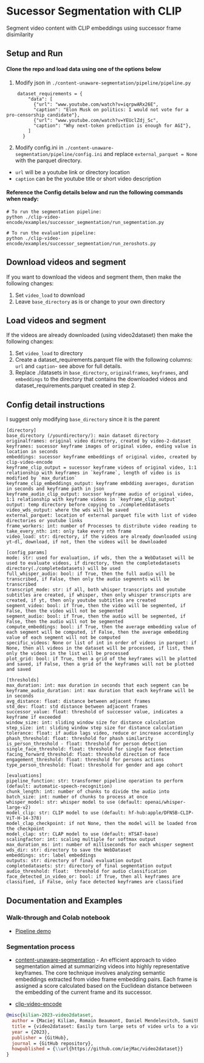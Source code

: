 # Sucessor Segmentation with CLIP


Segment video content with CLIP embeddings using successor frame disimilarity 

## Setup and Run
#### Clone the repo and load data using one of the options below

1. Modify json in `./content-unaware-segmentation/pipeline/pipeline.py`
```
    dataset_requirements = {
        "data": [
          {"url": "www.youtube.com/watch?v=iqrpwARx26E", 
          "caption": "Elon Musk on politics: I would not vote for a pro-censorship candidate"},
          {"url": "www.youtube.com/watch?v=YEUclZdj_Sc", 
          "caption": "Why next-token prediction is enough for AGI"},
        ]
      }
```

2. Modify config.ini in `./content-unaware-segmentation/pipeline/config.ini` and  replace `external_parquet = None` with the parquet directory.
  - `url` will be a youtube link or directory location
  - `caption` can be the youtube title or short video description

#### Reference the Config details below and run the following commands when ready:
```
# To run the segmentation pipeline:
python ./clip-video-encode/examples/successor_segmentation/run_segmentation.py

# To run the evaluation pipeline:
python ./clip-video-encode/examples/successor_segmentation/run_zeroshots.py
```
## Download videos and segment
If you want to download the videos and segment them, then make the following changes:
1. Set `video_load` to download 
2. Leave `base_directory` as is or change to your own directory

## Load videos and segment
If the videos are already downloaded (using video2dataset) then make the following changes:
1. Set `video_load` to directory 
2. Create a dataset_requirements.parquet file with the following columns: `url` and `caption`- see above for full details. 
2. Replace ./datasets in `base_directory`, `originalframes`, `keyframes`, and `embeddings` to the directory that contains the downloaded videos and dataset_requirements.parquet created in step 2.

## Config detail instructions
I suggest only modifying `base_directory` since it is the parent
```
[directory]
base_directory (/yourdirectory/): main dataset directory
originalframes: original video directory, created by video-2-dataset
keyframes: sucessor keyframe images of original video, ending value is location in seconds
embeddings: sucessor keyframe embeddings of original video, created by clip-video-encode
keyframe_clip_output = sucessor keyframe videos of original video, 1:1 relationship with keyframes in `keyframe`, length of video is is modified by `max_duration`
keyframe_clip_embeddings_output: keyframe embdding averages, duration in seconds and keyframe path in json
keyframe_audio_clip_output: sucssor keyframe audio of original video, 1:1 relationship with keyframe videos in `keyframe_clip_output`
output: temp directory before copying to ./completeddatasets
video_wds_output: where the wds will be saved
external_parquet: location of external parquet file with list of video directories or youtube links
frame_workers: int: number of Processes to distribute video reading to
take_every_nth: int: only take every nth frame
video_load: str: directory, if the videos are already downloaded using yt-dl, download, if not, then the videos will be downloaded

[config_params]
mode: str: used for evaluation, if wds, then the a WebDataset will be used to evaluate videos, if directory, then the completedatasets directory(./completedatasets) will be used
full_whisper_audio: bool: if True, then the full audio will be transcribed, if False, then only the audio segmennts will be transcribed
transcript_mode: str: if all, both whisper transcripts and youtube subtitles are created, if whisper, then only whisper transcripts are created, if yt, then only youtube subtitles are created
segment_video: bool: if True, then the video will be segmented, if False, then the video will not be segmented
segment_audio: bool: if True, then the audio will be segmented, if False, then the audio will not be segmented
compute_embeddings: bool: if True, then the average embedding value of each segment will be computed, if False, then the average embedding value of each segment will not be computed
specific_videos: None or list of int in order of videos in parquet: if None, then all videos in the dataset will be processed, if list, then only the videos in the list will be processed
plot_grid: bool: if True, then a grid of the keyframes will be plotted and saved, if False, then a grid of the keyframes will not be plotted and saved

[thresholds]
max_duration: int: max duration in seconds that each segment can be
keyframe_audio_duration: int: max duration that each keyframe will be in seconds
avg_distance: float: distance between adjacent frames
std_dev: float: std distance between adjacent frames
successor_value: float: threshold of successor value, indicates a keyframe if exceeded
window_size: int: sliding window size for distance calculation
step_size: int: sliding window step size for distance calculation
tolerance: float: if audio lags video, reduce or increase accordingly
phash_threshold: float: threshold for phash similarity
is_person_threshold - float: threshold for person detection 
single_face_threshold: float: threshold for single face detection
facing_forward_threshold: float: threshold direction of face
engagement_threshold: float: threshold for persons actions 
type_person_threshold: float: threshold for gender and age cohort

[evaluations]
pipeline_function: str: transformer pipeline operation to perform (default: automatic-speech-recognition)
chunk_length: int: number of chunks to divide the audio into
batch_size: int: number of chunks to process at once
whisper_model: str: whisper model to use (default: openai/whisper-large-v2)
model_clip: str: CLIP model to use (default: hf-hub:apple/DFN5B-CLIP-ViT-H-14-378)
model_clap_checkpoint: if not None, then the model will be loaded from the checkpoint
model_clap: str: CLAP model to use (default: HTSAT-base)
scalingfactor: int: scaling multiple for softmax output
max_duration_ms: int: number of milliseconds for each whisper segment
wds_dir: str: directory to save the WebDataset
embeddings: str: label embeddings
outputs: str: directory of final evaluation output
completedatasets: str: directory of final segmentation output
audio_threshold: float:  threshold for audio classification
face_detected_in_video_or: bool: if True, then all keyframes are classified, if False, only face detected keyframes are classified
```

## Documentation and Examples

### Walk-through and Colab notebook
* [Pipeline demo](https://colab.research.google.com/drive/1ZYAczt1sfXCbsakgr5dmgFejLNmcLMPB?usp=sharing)

### Segmentation process
* [content-unaware-segmentation](https://github.com/joelwk/content-unaware-segmentation) -  An efficient approach to video segmentation aimed at summarizing videos into highly representative keyframes. The core technique involves analyzing semantic embeddings extracted from video frame embedding pairs. Each frame is assigned a score calculated based on the Euclidean distance between the embedding of the current frame and its successor.

- [clip-video-encode](https://github.com/iejMac/clip-video-encode/blob/main/clip_video_encode/clip_video_enc)


```bibtex
@misc{kilian-2023-video2dataset,
  author = {Maciej Kilian, Romain Beaumont, Daniel Mendelevitch, Sumith Kulal, Andreas Blattmann},
  title = {video2dataset: Easily turn large sets of video urls to a video dataset},
  year = {2023},
  publisher = {GitHub},
  journal = {GitHub repository},
  howpublished = {\\url{https://github.com/iejMac/video2dataset}}
}